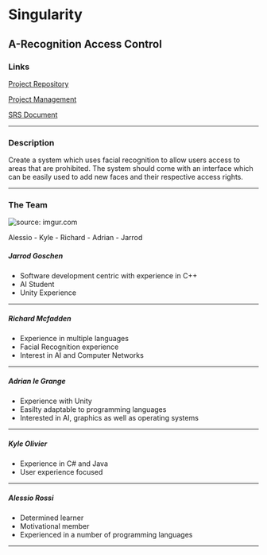 # Singularity 
## A-Recognition Access Control
### Links 
[Project Repository](https://github.com/cos301-2019-se/A-Recognition)

[Project Management](https://app.zenhub.com/workspaces/a-recognition-5cc3f20307a4ab52d27abc9b/board?repos=182155877)

[SRS Document](https://github.com/cos301-2019-se/A-Recognition/blob/master/Documentation/A_Recognition_SRS.pdf)

---

### Description 
Create a system which uses facial recognition to allow users access to areas that are prohibited. The system should come with an interface which can be easily used to add new faces and their respective access rights.

---

### The Team
<img src="https://i.imgur.com/y2iKVw1m.jpg" title="source: imgur.com" />

Alessio - Kyle - Richard - Adrian - Jarrod

##### Jarrod Goschen
- Software development centric with experience in C++
- AI Student
- Unity Experience

---

##### Richard Mcfadden
- Experience in multiple languages
- Facial Recognition experience
- Interest in AI and Computer Networks

---

##### Adrian le Grange
- Experience with Unity
- Easilty adaptable to programming languages
- Interested in AI, graphics as well as operating systems

---

##### Kyle Olivier
- Experience in C# and Java
- User experience focused

---

##### Alessio Rossi
- Determined learner
- Motivational member
- Experienced in a number of programming languages

---
